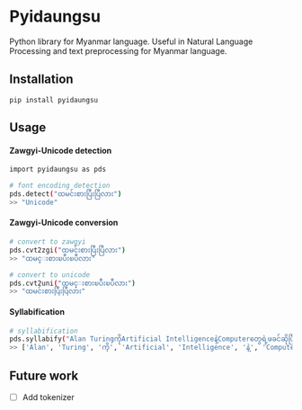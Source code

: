 # Pyidaungsu

Python library for Myanmar language. Useful in Natural Language Processing and text preprocessing for Myanmar language.

## Installation

```
pip install pyidaungsu
```

## Usage

#### Zawgyi-Unicode detection

```sh
import pyidaungsu as pds

# font encoding detection
pds.detect("ထမင်းစားပြီးပြီလား")
>> "Unicode"
```

#### Zawgyi-Unicode conversion

```sh
# convert to zawgyi
pds.cvt2zgi("ထမင်းစားပြီးပြီလား")
>> "ထမင္းစားၿပီးၿပီလား"

# convert to unicode
pds.cvt2uni("ထမင္းစားၿပီးၿပီလား")
>> "ထမင်းစားပြီးပြီလား"
```

#### Syllabification

```sh
# syllabification
pds.syllabify("Alan TuringကိုArtificial Intelligenceနဲ့Computerတွေရဲ့ဖခင်ဆိုပြီးလူသိများပါတယ်")
>> ['Alan', 'Turing', 'ကို', 'Artificial', 'Intelligence', 'နဲ့', 'Computer', 'တွေ', 'ရဲ့', 'ဖ', 'ခင်', 'ဆို', 'ပြီး', 'လူ', 'သိ', 'များ', 'ပါ', 'တယ်']
```

## Future work

- [ ] Add tokenizer
